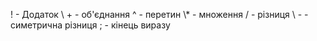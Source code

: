 ! - Додаток
\\ + - об'єднання
^ - перетин
\\* - множення
/ - різниця 
\\ - - симетрична різниця
; - кінець виразу

